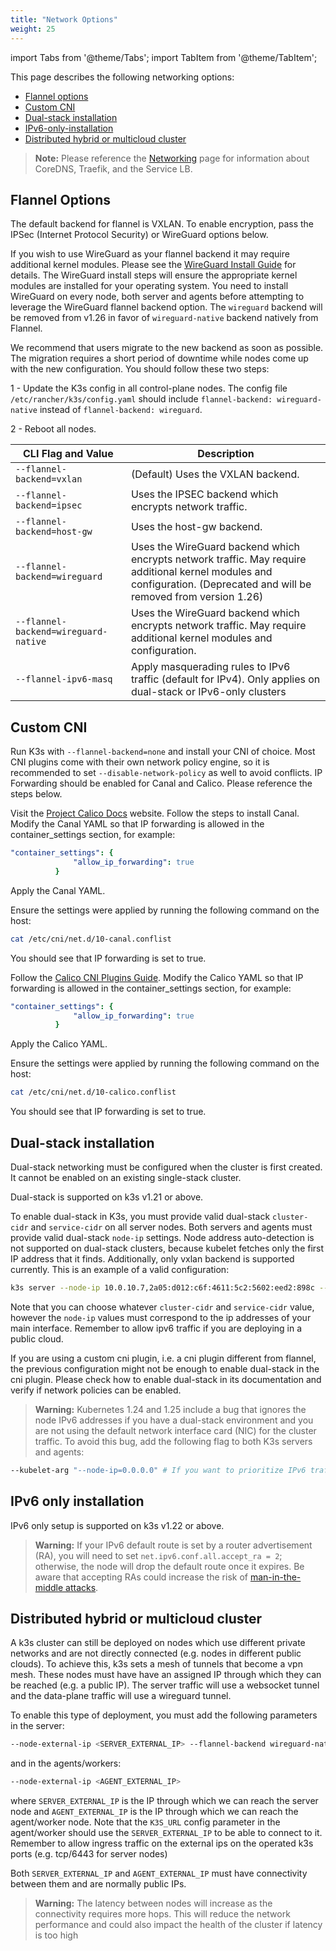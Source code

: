 ```yaml
---
title: "Network Options"
weight: 25
---
```


import Tabs from '@theme/Tabs';
import TabItem from '@theme/TabItem';

This page describes the following networking options:

- [Flannel options](#flannel-options)
- [Custom CNI](#custom-cni)
- [Dual-stack installation](#dual-stack-installation)
- [IPv6-only-installation](#ipv6-only-installation)
- [Distributed hybrid or multicloud cluster](#distributed-hybrid-or-multicloud-cluster)

> **Note:** Please reference the [Networking](networking/networking.md) page for information about CoreDNS, Traefik, and the Service LB.

## Flannel Options

The default backend for flannel is VXLAN. To enable encryption, pass the IPSec (Internet Protocol Security) or WireGuard options below.

If you wish to use WireGuard as your flannel backend it may require additional kernel modules. Please see the [WireGuard Install Guide](https://www.wireguard.com/install/) for details. The WireGuard install steps will ensure the appropriate kernel modules are installed for your operating system. You need to install WireGuard on every node, both server and agents before attempting to leverage the WireGuard flannel backend option.
The `wireguard` backend will be removed from v1.26 in favor of `wireguard-native` backend natively from Flannel.

We recommend that users migrate to the new backend as soon as possible. The migration requires a short period of downtime while nodes come up with the new configuration. You should follow these two steps:

1 - Update the K3s config in all control-plane nodes. The config file `/etc/rancher/k3s/config.yaml` should include `flannel-backend: wireguard-native` instead of `flannel-backend: wireguard`.

2 - Reboot all nodes.

  CLI Flag and Value | Description
  -------------------|------------
 `--flannel-backend=vxlan` | (Default) Uses the VXLAN backend. |
 `--flannel-backend=ipsec` | Uses the IPSEC backend which encrypts network traffic. |
 `--flannel-backend=host-gw` |  Uses the host-gw backend. |
 `--flannel-backend=wireguard` | Uses the WireGuard backend which encrypts network traffic. May require additional kernel modules and configuration. (Deprecated and will be removed from version 1.26) |
 `--flannel-backend=wireguard-native` | Uses the WireGuard backend which encrypts network traffic. May require additional kernel modules and configuration. |
 `--flannel-ipv6-masq` | Apply masquerading rules to IPv6 traffic (default for IPv4). Only applies on dual-stack or IPv6-only clusters |

## Custom CNI

Run K3s with `--flannel-backend=none` and install your CNI of choice. Most CNI plugins come with their own network policy engine, so it is recommended to set `--disable-network-policy` as well to avoid conflicts. IP Forwarding should be enabled for Canal and Calico. Please reference the steps below.

<Tabs>
<TabItem value="Canal" default>

Visit the [Project Calico Docs](https://docs.projectcalico.org/) website. Follow the steps to install Canal. Modify the Canal YAML so that IP forwarding is allowed in the container_settings section, for example:

```yaml
"container_settings": {
              "allow_ip_forwarding": true
          }
```

Apply the Canal YAML.

Ensure the settings were applied by running the following command on the host:

```bash
cat /etc/cni/net.d/10-canal.conflist
```

You should see that IP forwarding is set to true.

</TabItem>
<TabItem value="Calico" default>

Follow the [Calico CNI Plugins Guide](https://projectcalico.docs.tigera.io/master/reference/cni-plugin/configuration). Modify the Calico YAML so that IP forwarding is allowed in the container_settings section, for example:

```yaml
"container_settings": {
              "allow_ip_forwarding": true
          }
```

Apply the Calico YAML.

Ensure the settings were applied by running the following command on the host:

```bash
cat /etc/cni/net.d/10-calico.conflist
```

You should see that IP forwarding is set to true.


</TabItem>
</Tabs>

## Dual-stack installation

Dual-stack networking must be configured when the cluster is first created. It cannot be enabled on an existing single-stack cluster.

Dual-stack is supported on k3s v1.21 or above.

To enable dual-stack in K3s, you must provide valid dual-stack `cluster-cidr` and `service-cidr` on all server nodes. Both servers and agents must provide valid dual-stack `node-ip` settings. Node address auto-detection is not supported on dual-stack clusters, because kubelet fetches only the first IP address that it finds. Additionally, only vxlan backend is supported currently. This is an example of a valid configuration:

```bash
k3s server --node-ip 10.0.10.7,2a05:d012:c6f:4611:5c2:5602:eed2:898c --cluster-cidr 10.42.0.0/16,2001:cafe:42:0::/56 --service-cidr 10.43.0.0/16,2001:cafe:42:1::/112
```

Note that you can choose whatever `cluster-cidr` and `service-cidr` value, however the `node-ip` values must correspond to the ip addresses of your main interface. Remember to allow ipv6 traffic if you are deploying in a public cloud.

If you are using a custom cni plugin, i.e. a cni plugin different from flannel, the previous configuration might not be enough to enable dual-stack in the cni plugin. Please check how to enable dual-stack in its documentation and verify if network policies can be enabled.

> **Warning:** Kubernetes 1.24 and 1.25 include a bug that ignores the node IPv6 addresses if you have a dual-stack environment and you are not using the default network interface card (NIC) for the cluster traffic. To avoid this bug, add the following flag to both K3s servers and agents:

```bash
--kubelet-arg "--node-ip=0.0.0.0" # If you want to prioritize IPv6 traffic, use "--node-ip=::" instead of "--node-ip=0.0.0.0".
```

## IPv6 only installation

IPv6 only setup is supported on k3s v1.22 or above.

> **Warning:** If your IPv6 default route is set by a router advertisement (RA), you will need to set `net.ipv6.conf.all.accept_ra = 2`; otherwise, the node will drop the default route once it expires. Be aware that accepting RAs could increase the risk of [man-in-the-middle attacks](https://github.com/kubernetes/kubernetes/issues/91507).

## Distributed hybrid or multicloud cluster

A k3s cluster can still be deployed on nodes which use different private networks and are not directly connected (e.g. nodes in different public clouds). To achieve this, k3s sets a mesh of tunnels that become a vpn mesh. These nodes must have have an assigned IP through which they can be reached (e.g. a public IP). The server traffic will use a websocket tunnel and the data-plane traffic will use a wireguard tunnel.

To enable this type of deployment, you must add the following parameters in the server:
```bash
--node-external-ip <SERVER_EXTERNAL_IP> --flannel-backend wireguard-native --flannel-external-ip
```
and in the agents/workers:
```bash
--node-external-ip <AGENT_EXTERNAL_IP>
```

where `SERVER_EXTERNAL_IP` is the IP through which we can reach the server node and `AGENT_EXTERNAL_IP` is the IP through which we can reach the agent/worker node. Note that the `K3S_URL` config parameter in the agent/worker should use the `SERVER_EXTERNAL_IP` to be able to connect to it. Remember to allow ingress traffic on the external ips on the operated k3s ports (e.g. tcp/6443 for server nodes)

Both `SERVER_EXTERNAL_IP` and `AGENT_EXTERNAL_IP` must have connectivity between them and are normally public IPs.

> **Warning:** The latency between nodes will increase as the connectivity requires more hops. This will reduce the network performance and could also impact the health of the cluster if latency is too high
